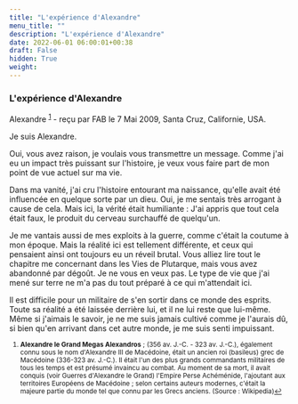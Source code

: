 ```yaml
---
title: "L'expérience d'Alexandre"
menu_title: ""
description: "L'expérience d'Alexandre"
date: 2022-06-01 06:00:01+00:38
draft: False
hidden: True
weight:
---
```

### L'expérience d'Alexandre

Alexandre <sup id="a1">[1](#f1)</sup> - reçu par FAB le 7 Mai 2009, Santa Cruz, Californie, USA.

Je suis Alexandre.

Oui, vous avez raison, je voulais vous transmettre un message. Comme j'ai eu un impact très puissant sur l'histoire, je veux vous faire part de mon point de vue actuel sur ma vie.

Dans ma vanité, j'ai cru l'histoire entourant ma naissance, qu'elle avait été influencée en quelque sorte par un dieu. Oui, je me sentais très arrogant à cause de cela. Mais ici, la vérité était humiliante : J'ai appris que tout cela était faux, le produit du cerveau surchauffé de quelqu'un.

Je me vantais aussi de mes exploits à la guerre, comme c'était la coutume à mon époque. Mais la réalité ici est tellement différente, et ceux qui pensaient ainsi ont toujours eu un réveil brutal. Vous alliez lire tout le chapitre me concernant dans les Vies de Plutarque, mais vous avez abandonné par dégoût. Je ne vous en veux pas. Le type de vie que j'ai mené sur terre ne m'a pas du tout préparé à ce qui m'attendait ici.

Il est difficile pour un militaire de s'en sortir dans ce monde des esprits. Toute sa réalité a été laissée derrière lui, et il ne lui reste que lui-même. Même si j'aimais le savoir, je ne me suis jamais cultivé comme je l'aurais dû, si bien qu'en arrivant dans cet autre monde, je me suis senti impuissant.
<small>

1. <large id="f1"> **Alexandre le Grand Megas Alexandros** ; (356 av. J.-C. - 323 av. J.-C.), également connu sous le nom d'Alexandre III de Macédoine, était un ancien roi (basileus) grec de Macédoine (336-323 av. J.-C.). Il était l'un des plus grands commandants militaires de tous les temps et est présumé invaincu au combat. Au moment de sa mort, il avait conquis (voir Guerres d'Alexandre le Grand) l'Empire Perse Achéménide, l'ajoutant aux territoires Européens de Macédoine ; selon certains auteurs modernes, c'était la majeure partie du monde tel que connu par les Grecs anciens. (Source : Wikipedia)[↩](#a1)
